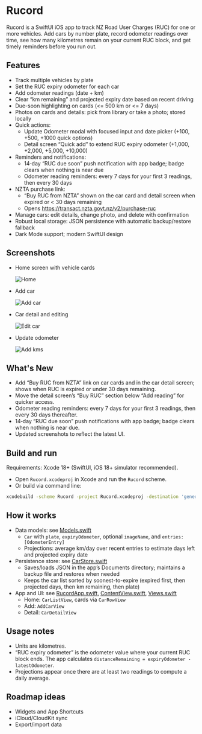 # Rucord

Rucord is a SwiftUI iOS app to track NZ Road User Charges (RUC) for one or more vehicles. Add cars by number plate, record odometer readings over time, see how many kilometres remain on your current RUC block, and get timely reminders before you run out.

## Features

- Track multiple vehicles by plate
- Set the RUC expiry odometer for each car
- Add odometer readings (date + km)
- Clear “km remaining” and projected expiry date based on recent driving
- Due-soon highlighting on cards (<= 500 km or <= 7 days)
- Photos on cards and details: pick from library or take a photo; stored locally
- Quick actions:
  - Update Odometer modal with focused input and date picker (+100, +500, +1000 quick options)
  - Detail screen “Quick add” to extend RUC expiry odometer (+1,000, +2,000, +5,000, +10,000)
- Reminders and notifications:
  - 14‑day “RUC due soon” push notification with app badge; badge clears when nothing is near due
  - Odometer reading reminders: every 7 days for your first 3 readings, then every 30 days
- NZTA purchase link:
  - “Buy RUC from NZTA” shown on the car card and detail screen when expired or < 30 days remaining
  - Opens https://transact.nzta.govt.nz/v2/purchase-ruc
- Manage cars: edit details, change photo, and delete with confirmation
- Robust local storage: JSON persistence with automatic backup/restore fallback
- Dark Mode support; modern SwiftUI design

## Screenshots

- Home screen with vehicle cards
  
  ![Home](shots/1-homepage.PNG)

- Add car
  
  ![Add car](shots/2-add-car.PNG)

- Car detail and editing
  
  ![Edit car](shots/3-edit-car.PNG)

- Update odometer
  
  ![Add kms](shots/4-add-kms.PNG)

## What's New

- Add “Buy RUC from NZTA” link on car cards and in the car detail screen; shows when RUC is expired or under 30 days remaining.
- Move the detail screen’s “Buy RUC” section below “Add reading” for quicker access.
- Odometer reading reminders: every 7 days for your first 3 readings, then every 30 days thereafter.
- 14‑day “RUC due soon” push notifications with app badge; badge clears when nothing is near due.
- Updated screenshots to reflect the latest UI.

## Build and run

Requirements: Xcode 18+ (SwiftUI, iOS 18+ simulator recommended).

- Open `Rucord.xcodeproj` in Xcode and run the `Rucord` scheme.
- Or build via command line:

```bash
xcodebuild -scheme Rucord -project Rucord.xcodeproj -destination 'generic/platform=iOS' build
```

## How it works

- Data models: see [Models.swift](file:///Users/nic/code/mine/rucord/Rucord/Models.swift)
  - `Car` with `plate`, `expiryOdometer`, optional `imageName`, and `entries: [OdometerEntry]`
  - Projections: average km/day over recent entries to estimate days left and projected expiry date
- Persistence store: see [CarStore.swift](file:///Users/nic/code/mine/rucord/Rucord/CarStore.swift)
  - Saves/loads JSON in the app’s Documents directory; maintains a backup file and restores when needed
  - Keeps the car list sorted by soonest-to-expire (expired first, then projected days, then km remaining, then plate)
- App and UI: see [RucordApp.swift](file:///Users/nic/code/mine/rucord/Rucord/RucordApp.swift), [ContentView.swift](file:///Users/nic/code/mine/rucord/Rucord/ContentView.swift), [Views.swift](file:///Users/nic/code/mine/rucord/Rucord/Views.swift)
  - Home: `CarListView`, cards via `CarRowView`
  - Add: `AddCarView`
  - Detail: `CarDetailView`

## Usage notes

- Units are kilometres.
- “RUC expiry odometer” is the odometer value where your current RUC block ends. The app calculates `distanceRemaining = expiryOdometer - latestOdometer`.
- Projections appear once there are at least two readings to compute a daily average.

## Roadmap ideas

- Widgets and App Shortcuts
- iCloud/CloudKit sync
- Export/import data

